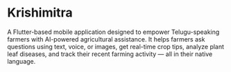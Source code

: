 # Krishimitra
A Flutter-based mobile application designed to empower Telugu-speaking farmers with AI-powered agricultural assistance. It helps farmers ask questions using text, voice, or images, get real-time crop tips, analyze plant leaf diseases, and track their recent farming activity — all in their native language.
